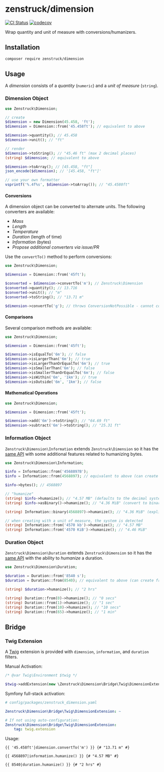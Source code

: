 # zenstruck/dimension

[![CI Status](https://github.com/zenstruck/dimension/workflows/CI/badge.svg)](https://github.com/zenstruck/dimension/actions?query=workflow%3ACI)
[![codecov](https://codecov.io/gh/zenstruck/dimension/branch/1.x/graph/badge.svg?token=255O1QA2UU)](https://codecov.io/gh/zenstruck/dimension)

Wrap quantity and unit of measure with conversions/humanizers.

## Installation

```bash
composer require zenstruck/dimension
```

## Usage

A _dimension_ consists of a _quantity_ (`numeric`) and a _unit of measure_ (`string`).

### Dimension Object

```php
use Zenstruck\Dimension;

// create
$dimension = new Dimension(45.458, 'ft');
$dimension = Dimension::from('45.458ft'); // equivalent to above

$dimension->quantity(); // 45.458
$dimension->unit(); // "ft"

// render
$dimension->toString(); // "45.46 ft" (max 2 decimal places)
(string) $dimension; // equivalent to above

$dimension->toArray(); // [45.458, "ft"]
json_encode($dimension); // '[45.458, "ft"]'

// use your own formatter
vsprintf('%.4f%s', $dimension->toArray()); // "45.4580ft"
```

#### Conversions

A dimension object can be converted to alternate units. The following converters are available:

* _Mass_
* _Length_
* _Temperature_
* _Duration_ (length of time)
* _Information_ (bytes)
* _Propose additional converters via issue/PR_

Use the `convertTo()` method to perform conversions:

```php
use Zenstruck\Dimension;

$dimension = Dimension::from('45ft');

$converted = $dimension->convertTo('m'); // Zenstruck\Dimension
$converted->quantity(); // 13.716
$converted->unit(); // "m"
$converted->toString(); // "13.71 m"

$dimension->convertTo('g'); // throws ConversionNotPossible - cannot convert feet to grams
```

#### Comparisons

Several comparison methods are available:

```php
use Zenstruck\Dimension;

$dimension = Dimension::from('45ft');

$dimension->isEqualTo('6m'); // false
$dimension->isLargerThan('6m'); // true
$dimension->isLargerThanOrEqualTo('6m'); // true
$dimension->isSmallerThan('6m'); // false
$dimension->isSmallerThanOrEqualTo('6m'); // false
$dimension->isWithin('6m', '1km'); // true
$dimension->isOutside('6m', '1km'); // false
```

#### Mathematical Operations

```php
use Zenstruck\Dimension;

$dimension = Dimension::from('45ft');

$dimension->add('6m')->toString(); // "64.69 ft"
$dimension->subtract('6m')->toString(); // "25.31 ft"
```

### Information Object

`Zenstruck\Dimension\Information` extends `Zenstruck\Dimension` so it has the [same API](#dimension-object) with
some additional features related to humanizing bytes.

```php
use Zenstruck\Dimension\Information;

$info = Information::from('4568897B');
$info = Information::from(4568897); // equivalent to above (can create from bytes directly)

$info->bytes(); // 4568897

// "humanize"
(string) $info->humanize(); // "4.57 MB" (defaults to the decimal system)
(string) $info->asBinary()->humanize(); // "4.36 MiB" (convert to binary system before humanizing)

(string) Information::binary(4568897)->humanize(); // "4.36 MiB" (explicitly create in binary system)

// when creating with a unit of measure, the system is detected
(string) Information::from('4570 kb')->humanize(); // "4.57 MB"
(string) Information::from('4570 KiB')->humanize(); // "4.46 MiB"
```

### Duration Object

`Zenstruck\Dimension\Duration` extends `Zenstruck\Dimension` so it has the [same API](#dimension-object) with
the ability to _humanize_ a duration.

```php
use Zenstruck\Dimension\Duration;

$duration = Duration::from('8540 s');
$duration = Duration::from(8540); // equivalent to above (can create from seconds directly)

(string) $duration->humanize(); // "2 hrs"

(string) Duration::from(0)->humanize(); // "0 secs"
(string) Duration::from(1)->humanize(); // "1 sec"
(string) Duration::from(10)->humanize(); // "10 secs"
(string) Duration::from(65)->humanize(); // "1 min"
```

## Bridge

### Twig Extension

A [Twig](https://twig.symfony.com) extension is provided with `dimension`, `information`, and `duration` filters.

Manual Activation:

```php
/* @var Twig\Environment $twig */

$twig->addExtension(new \Zenstruck\Dimension\Bridge\Twig\DimensionExtension());
```

Symfony full-stack activation:

```yaml
# config/packages/zenstruck_dimension.yaml

Zenstruck\Dimension\Bridge\Twig\DimensionExtension: ~

# If not using auto-configuration:
Zenstruck\Dimension\Bridge\Twig\DimensionExtension:
    tag: twig.extension
```

Usage:

```twig
{{ '45.458ft'|dimension.convertTo('m') }} {# "13.71 m" #}

{{ 4568897|information.humanize() }} {# "4.57 MB" #}

{{ 8540|duration.humanize() }} {# "2 hrs" #}
```
